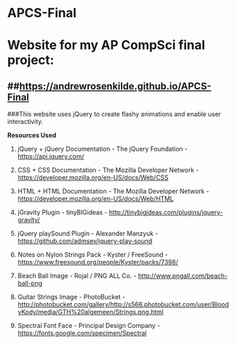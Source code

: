 # APCS-Final
Website for my AP CompSci final project:
======
##https://andrewrosenkilde.github.io/APCS-Final
------

###This website uses jQuery to create flashy animations and enable user interactivity.

**Resources Used**
1. jQuery + jQuery Documentation - The jQuery Foundation - https://api.jquery.com/

2. CSS + CSS Documentation - The Mozilla Developer Network - https://developer.mozilla.org/en-US/docs/Web/CSS

3.  HTML + HTML Documentation - The Mozilla Developer Network - https://developer.mozilla.org/en-US/docs/Web/HTML

4. jGravity Plugin - tinyBIGideas - http://tinybigideas.com/plugins/jquery-gravity/

5. jQuery playSound Plugin - Alexander Manzyuk - https://github.com/admsev/jquery-play-sound

6. Notes on Nylon Strings Pack - Kyster / FreeSound - https://www.freesound.org/people/Kyster/packs/7398/

7. Beach Ball Image - Rojal / PNG ALL Co. - http://www.pngall.com/beach-ball-png

8. Guitar Strings Image - PhotoBucket - http://photobucket.com/gallery/http://s566.photobucket.com/user/BloodyKody/media/GTH%20algemeen/Strings.png.html

9. Spectral Font Face - Principal Design Company - https://fonts.google.com/specimen/Spectral
